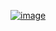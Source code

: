 ﻿[![image](https://github.com/wow2658/CodingTest/assets/34699039/58a53b5a-693c-4773-a6ce-82a77dac7de9)](https://www.acmicpc.net/problem/15656)